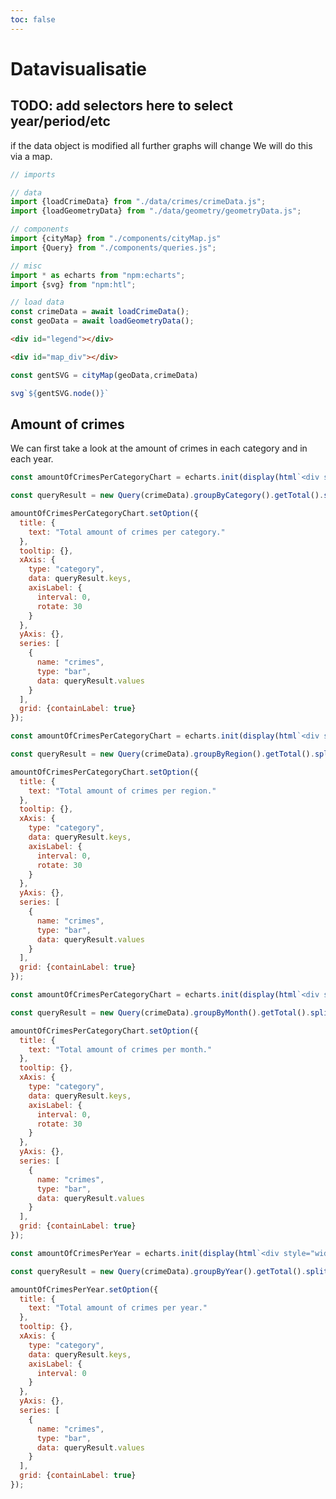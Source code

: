 ```yaml
---
toc: false
---
```


<style>

.hero {
  display: flex;
  flex-direction: column;
  align-items: center;
  font-family: var(--sans-serif);
  margin: 4rem 0 8rem;
  text-wrap: balance;
  text-align: center;
}

.hero h1 {
  margin: 2rem 0;
  max-width: none;
  font-size: 14vw;
  font-weight: 900;
  line-height: 1;
  background: linear-gradient(30deg, var(--theme-foreground-focus), currentColor);
  -webkit-background-clip: text;
  -webkit-text-fill-color: transparent;
  background-clip: text;
}

.hero h2 {
  margin: 0;
  max-width: 34em;
  font-size: 20px;
  font-style: initial;
  font-weight: 500;
  line-height: 1.5;
  color: var(--theme-foreground-muted);
}

@media (min-width: 640px) {
  .hero h1 {
    font-size: 90px;
  }
}

</style>

# Datavisualisatie

## TODO: add selectors here to select year/period/etc 
if the data object is modified all further graphs will change
We will do this via a map.

```js
// imports 

// data
import {loadCrimeData} from "./data/crimes/crimeData.js";
import {loadGeometryData} from "./data/geometry/geometryData.js";

// components
import {cityMap} from "./components/cityMap.js"
import {Query} from "./components/queries.js";

// misc
import * as echarts from "npm:echarts";
import {svg} from "npm:htl";
```

```js
// load data
const crimeData = await loadCrimeData();
const geoData = await loadGeometryData();
```
```html
<div id="legend"></div>

```
```html
<div id="map_div"></div>
```
```js
const gentSVG = cityMap(geoData,crimeData)
```
```js
svg`${gentSVG.node()}`
```


## Amount of crimes
We can first take a look at the amount of crimes in each category and in each year.

```js
const amountOfCrimesPerCategoryChart = echarts.init(display(html`<div style="width: 1000px; height:650px;"></div>`));

const queryResult = new Query(crimeData).groupByCategory().getTotal().split();

amountOfCrimesPerCategoryChart.setOption({
  title: {
    text: "Total amount of crimes per category."
  },
  tooltip: {},
  xAxis: {
    type: "category",
    data: queryResult.keys,
    axisLabel: {
      interval: 0,
      rotate: 30
    }
  },
  yAxis: {},
  series: [
    {
      name: "crimes",
      type: "bar",
      data: queryResult.values
    }
  ],
  grid: {containLabel: true}
});
```

```js
const amountOfCrimesPerCategoryChart = echarts.init(display(html`<div style="width: 1000px; height:650px;"></div>`));

const queryResult = new Query(crimeData).groupByRegion().getTotal().split();

amountOfCrimesPerCategoryChart.setOption({
  title: {
    text: "Total amount of crimes per region."
  },
  tooltip: {},
  xAxis: {
    type: "category",
    data: queryResult.keys,
    axisLabel: {
      interval: 0,
      rotate: 30
    }
  },
  yAxis: {},
  series: [
    {
      name: "crimes",
      type: "bar",
      data: queryResult.values
    }
  ],
  grid: {containLabel: true}
});
```

```js
const amountOfCrimesPerCategoryChart = echarts.init(display(html`<div style="width: 1000px; height:650px;"></div>`));

const queryResult = new Query(crimeData).groupByMonth().getTotal().split();

amountOfCrimesPerCategoryChart.setOption({
  title: {
    text: "Total amount of crimes per month."
  },
  tooltip: {},
  xAxis: {
    type: "category",
    data: queryResult.keys,
    axisLabel: {
      interval: 0,
      rotate: 30
    }
  },
  yAxis: {},
  series: [
    {
      name: "crimes",
      type: "bar",
      data: queryResult.values
    }
  ],
  grid: {containLabel: true}
});
```

```js
const amountOfCrimesPerYear = echarts.init(display(html`<div style="width: 1000px; height:650px;"></div>`));

const queryResult = new Query(crimeData).groupByYear().getTotal().split();

amountOfCrimesPerYear.setOption({
  title: {
    text: "Total amount of crimes per year."
  },
  tooltip: {},
  xAxis: {
    type: "category",
    data: queryResult.keys,
    axisLabel: {
      interval: 0
    }
  },
  yAxis: {},
  series: [
    {
      name: "crimes",
      type: "bar",
      data: queryResult.values
    }
  ],
  grid: {containLabel: true}
});
```
